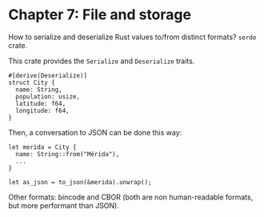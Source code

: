 # Chapter 7: File and storage

How to serialize and deserialize Rust values to/from distinct formats? `serde` crate.

This crate provides the `Serialize` and `Deserialize` traits.
```
#[derive(Deserialize)]
struct City {
  name: String,
  population: usize,
  latitude: f64,
  longitude: f64,
}
```

Then, a conversation to JSON can be done this way:
```
let merida = City {
  name: String::from("Mérida"),
  ...
}

let as_json = to_json(&merida).unwrap();
```
Other formats: bincode and CBOR (both are non human-readable formats, but more performant than JSON).